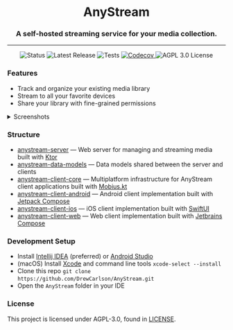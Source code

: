 <h1 align="center">AnyStream</h1>
<h3 align="center">A self-hosted streaming service for your media collection.</h3>

---

<p align="center">
<img alt="Status" src="https://img.shields.io/static/v1?label=status&message=wip&color=red"/>
<a href="https://github.com/drewcarlson/AnyStream/releases/latest" style="text-decoration: none !important;">
<img alt="Latest Release" src="https://img.shields.io/github/v/tag/drewcarlson/anystream?label=release&sort=semver">
</a>
<img alt="Tests" src="https://github.com/DrewCarlson/AnyStream/workflows/Tests/badge.svg"/>
<a href="https://codecov.io/gh/DrewCarlson/AnyStream">
  <img alt="Codecov" src="https://img.shields.io/codecov/c/github/drewcarlson/anystream?token=X4G9RL8QZF">
</a>
<a href="https://raw.githubusercontent.com/DrewCarlson/AnyStream/main/LICENSE" style="text-decoration: none !important;">
<img alt="AGPL 3.0 License" src="https://img.shields.io/github/license/drewcarlson/anystream"/>
</a>
</p>

### Features

- Track and organize your existing media library
- Stream to all your favorite devices
- Share your library with fine-grained permissions

<details>
<summary>Screenshots</summary>

![](media/screenshot-android-home.png)
![](media/screenshot-web-home.png)

</details>

### Structure

- [anystream-server](anystream-server) &mdash; Web server for managing and streaming media built with [Ktor](https://github.com/ktorio/ktor)
- [anystream-data-models](anystream-data-models) &mdash; Data models shared between the server and clients
- [anystream-client-core](anystream-client-core) &mdash; Multiplatform infrastructure for AnyStream client applications built with [Mobius.kt](https://github.com/DrewCarlson/mobius.kt)
- [anystream-client-android](anystream-client-android) &mdash; Android client implementation built with [Jetpack Compose](https://developer.android.com/jetpack/compose)
- [anystream-client-ios](anystream-client-ios) &mdash; iOS client implementation built with [SwiftUI](https://developer.apple.com/xcode/swiftui/)
- [anystream-client-web](anystream-client-web) &mdash; Web client implementation built with [Jetbrains Compose](https://github.com/JetBrains/compose-jb/)

### Development Setup

- Install [Intellij IDEA](https://www.jetbrains.com/idea/) (preferred) or [Android Studio](https://developer.android.com/studio/)
- (macOS) Install [Xcode](https://developer.apple.com/xcode/) and command line tools `xcode-select --install`
- Clone this repo `git clone https://github.com/DrewCarlson/AnyStream.git`
- Open the `AnyStream` folder in your IDE

### License

This project is licensed under AGPL-3.0, found in [LICENSE](LICENSE).
